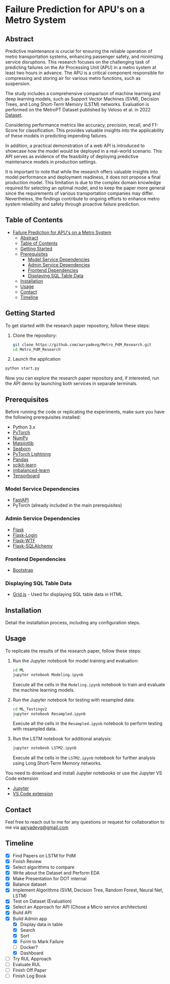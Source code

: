 # Failure Prediction for APU's on a Metro System

## Abstract

Predictive maintenance is crucial for ensuring the reliable operation of metro transportation systems, enhancing passenger safety, and minimizing service disruptions. This research focuses on the challenging task of predicting failures on the Air Processing Unit (APU) in a metro system at least two hours in advance. The APU is a critical component responsible for compressing and storing air for various metro functions, such as suspension.

The study includes a comprehensive comparison of machine learning and deep learning models, such as Support Vector Machines (SVM), Decision Trees, and Long Short-Term Memory (LSTM) networks. Evaluation is performed on the MetroPT Dataset published by Veloso et al. in 2022 [Dataset](https://doi.org/10.1038/s41597-022-01877-3).

Considering performance metrics like accuracy, precision, recall, and F1-Score for classification. This provides valuable insights into the applicability of these models in predicting impending failures.

In addition, a practical demonstration of a web API is introduced to showcase how the model would be deployed in a real-world scenario. This API serves as evidence of the feasibility of deploying predictive maintenance models in production settings.

It is important to note that while the research offers valuable insights into model performance and deployment readiness, it does not propose a final production model. This limitation is due to the complex domain knowledge required for selecting an optimal model, and to keep the paper more general since the requirements of various transportation companies may differ. Nevertheless, the findings contribute to ongoing efforts to enhance metro system reliability and safety through proactive failure prediction.

## Table of Contents

- [Failure Prediction for APU's on a Metro System](#failure-prediction-for-apus-on-a-metro-system)
  - [Abstract](#abstract)
  - [Table of Contents](#table-of-contents)
  - [Getting Started](#getting-started)
  - [Prerequisites](#prerequisites)
    - [Model Service Dependencies](#model-service-dependencies)
    - [Admin Service Dependencies](#admin-service-dependencies)
    - [Frontend Dependencies](#frontend-dependencies)
    - [Displaying SQL Table Data](#displaying-sql-table-data)
  - [Installation](#installation)
  - [Usage](#usage)
  - [Contact](#contact)
  - [Timeline](#timeline)

## Getting Started

To get started with the research paper repository, follow these steps:

1. Clone the repository:

    ```bash
    git clone https://github.com/aaryadevg/Metro_PdM_Research.git
    cd Metro_PdM_Research
    ```

2. Launch the application

  ```bash
  python start.py
  ```

Now you can explore the research paper repository and, if interested, run the API demo by launching both services in separate terminals.

## Prerequisites

Before running the code or replicating the experiments, make sure you have the following prerequisites installed:

- Python 3.x
- [PyTorch](https://pytorch.org/)
- [NumPy](https://numpy.org/)
- [Matplotlib](https://matplotlib.org/)
- [Seaborn](https://seaborn.pydata.org/)
- [PyTorch Lightning](https://www.pytorchlightning.ai/)
- [Pandas](https://pandas.pydata.org/)
- [scikit-learn](https://scikit-learn.org/)
- [imbalanced-learn](https://imbalanced-learn.org/stable/)
- [Tensorboard](https://www.tensorflow.org/tensorboard)

### Model Service Dependencies

- [FastAPI](https://fastapi.tiangolo.com/)
- PyTorch (already included in the main prerequisites)

### Admin Service Dependencies

- [Flask](https://flask.palletsprojects.com/)
- [Flask-Login](https://flask-login.readthedocs.io/)
- [Flask-WTF](https://flask-wtf.readthedocs.io/)
- [Flask-SQLAlchemy](https://flask-sqlalchemy.palletsprojects.com/)

### Frontend Dependencies

- [Bootstrap](https://getbootstrap.com/)

### Displaying SQL Table Data

- [Grid.js](https://gridjs.io/) - Used for displaying SQL table data in HTML

## Installation

Detail the installation process, including any configuration steps.

## Usage

To replicate the results of the research paper, follow these steps:

1. Run the Jupyter notebook for model training and evaluation:

    ```bash
    cd ML
    jupyter notebook Modeling.ipynb
    ```

    Execute all the cells in the `Modeling.ipynb` notebook to train and evaluate the machine learning models.

2. Run the Jupyter notebook for testing with resampled data:

    ```bash
    cd ML_Testingv2
    jupyter notebook Resampled.ipynb
    ```

    Execute all the cells in the `Resampled.ipynb` notebook to perform testing with resampled data.

3. Run the LSTM notebook for additional analysis:

    ```bash
    jupyter notebook LSTM2.ipynb
    ```

    Execute all the cells in the `LSTM2.ipynb` notebook for further analysis using Long Short-Term Memory networks.

You need to download and install Jupyter notebooks or use the Jupyter VS Code extension 
- [Jupyter](https://jupyter.org/install)
- [VS Code extension](https://code.visualstudio.com/docs/datascience/jupyter-notebooks)


## Contact

Feel free to reach out to me for any questions or request for collaboration to me via aaryadevg@gmail.com

## Timeline

- [X] Find Papers on LSTM for PdM
- [X] Finish Review
- [X] Select algorithms to compare
- [X] Write about the Dataset and Perform EDA
- [X] Make Presentation for DOT internal
- [X] Balance dataset
- [X] Implement Algorithms (SVM, Decision Tree, Random Forest, Neural Net, LSTM)
- [X] Test on Dataset (Evaluation)
- [X] Select an Approach for API (Chose a Micro service architecture)
- [X] Build API
- [X] Build Admin app
  - [X] Display data in table
  - [X] Search
  - [X] Sort
  - [X] Form to Mark Failure
  - [ ] Docker?
  - [x] Dashboard
- [ ] Try RUL Approach
- [ ] Evaluate RUL
- [ ] Finish Off Paper
- [ ] Finish Log Book
